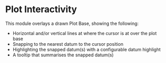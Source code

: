 # Plot Interactivity

This module overlays a drawn Plot Base, showing the following:
* Horizontal and/or vertical lines at where the cursor is at over the plot base
* Snapping to the nearest datum to the cursor position
* Highlighting the snapped datum(s) with a configurable datum highlight
* A tooltip that summarises the snapped datum(s)